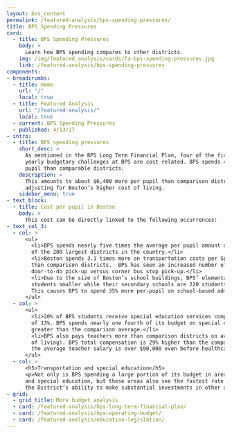 ```yaml
---
layout: bos_content
permalink: /featured-analysis/bps-spending-pressures/
title: BPS Spending Pressures
card:
  - title: BPS Spending Pressures
    body: >
      Learn how BPS spending compares to other districts.
    img: /img/featured_analysis/cards/fa-bps-spending-pressures.jpg
    link: /featured-analysis/bps-spending-pressures
components:
- breadcrumbs:
  - title: Home
    url: "/"
    local: true
  - title: Featured Analysis
    url: "/featured-analysis/"
    local: true
  - current: BPS Spending Pressures
  - published: 4/13/17
- intro:
  - title: BPS spending pressures
    short_desc: >
      As mentioned in the BPS Long Term Financial Plan, four of the five main drivers that attribute to 
      yearly budgetary challenges at BPS are cost related. BPS spends 45% more per 
      pupil than comparable districts.
    description: >
      This amounts to about $6,400 more per pupil than comparison districts after 
      adjusting for Boston’s higher cost of living. 
    sidebar_menu: true    
- text_block:
  - title: Cost per pupil in Boston
    body: >
      This cost can be directly linked to the following occurrences:
- text_col_3:
  - col: >
      <ul>
        <li>BPS spends nearly five times the average per pupil amount on transportation 
        of the 200 largest districts in the country.</li>
        <li>Boston spends 3.1 times more on transportation costs per Special Education student 
        than comparison districts.  BPS has seen an increased number of students assigned to 
        door-to-do pick-up versus corner bus stop pick-up.</li>
        <li>Due to the size of Boston’s school buildings, BPS’ elementary schools are 140 
        students smaller while their secondary schools are 220 students smaller than peer districts. 
        This causes BPS to spend 35% more per-pupil on school-based administration services.</li>
      </ul>
  - col: >
      <ul>
        <li>20% of BPS students receive special education services compared to the national average 
        of 13%. BPS spends nearly one fourth of its budget on special education, which is 53% 
        greater than the comparison average.</li>
        <li>BPS also pays teachers more than comparison districts on average (adjusted for cost 
        of living). BPS total compensation is 29% higher than the comparison average and 
        the average teacher salary is over $90,000 even before healthcare and pension costs.</li>
      </ul>
  - col: >
      <h5>Transportation and special education</h5>
      <p>Not only is BPS spending a large portion of its budget in areas such as transportation 
      and special education, but these areas also see the fastest rate of cost growth. This limits 
      the District’s ability to make substantial investments in other areas.</p>
- grid:
  - grid_title: More budget analysis
  - card: /featured-analysis/bps-long-term-financial-plan/
  - card: /featured-analysis/bps-operating-budget/
  - card: /featured-analysis/education-legislation/
---
```

